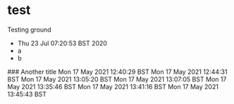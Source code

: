 # test
Testing ground

- Thu 23 Jul 07:20:53 BST 2020
- a
- b

### Another title
Mon 17 May 2021 12:40:29 BST
Mon 17 May 2021 12:44:31 BST
Mon 17 May 2021 13:05:20 BST
Mon 17 May 2021 13:07:05 BST
Mon 17 May 2021 13:35:46 BST
Mon 17 May 2021 13:41:16 BST
Mon 17 May 2021 13:45:43 BST
